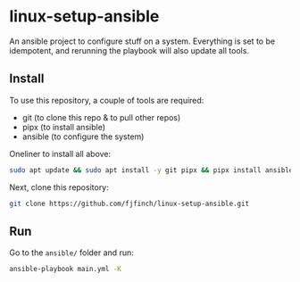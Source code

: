 # linux-setup-ansible
An ansible project to configure stuff on a system. Everything is set to be idempotent, and rerunning the playbook will also update all tools.

## Install
To use this repository, a couple of tools are required:

* git (to clone this repo & to pull other repos)
* pipx (to install ansible)
* ansible (to configure the system)

Oneliner to install all above:

```bash
sudo apt update && sudo apt install -y git pipx && pipx install ansible --include-deps && pipx ensurepath && exec $SHELL
```

Next, clone this repository:

```bash
git clone https://github.com/fjfinch/linux-setup-ansible.git
```

## Run
Go to the `ansible/` folder and run:

```bash
ansible-playbook main.yml -K
```
